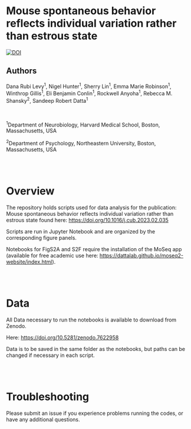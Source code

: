 # Mouse spontaneous behavior reflects individual variation rather than estrous state

[![DOI](https://zenodo.org/badge/DOI/10.5281/zenodo.7622958.svg)](https://doi.org/10.5281/zenodo.7622958)


## Authors

Dana Rubi Levy<sup>1</sup>, Nigel Hunter<sup>1</sup>, Sherry Lin<sup>1</sup>, Emma Marie Robinson<sup>1</sup>, Winthrop Gillis<sup>1</sup>, Eli Benjamin Conlin<sup>1</sup>, Rockwell Anyoha<sup>1</sup>, Rebecca M. Shansky<sup>2</sup>, Sandeep Robert Datta<sup>1</sup>

<br>

<sup>1</sup>Department of Neurobiology, Harvard Medical School, Boston, Massachusetts, USA<br>

<sup>2</sup>Department of Psychology, Northeastern University, Boston, Massachusetts, USA<br>


<br><br>

# Overview

The repository holds scripts used for data analysis for the publication: Mouse spontaneous behavior reflects individual variation rather than estrous state found here:
https://doi.org/10.1016/j.cub.2023.02.035

Scripts are run in Jupyter Notebook and are organized by the corresponding figure panels. 

Notebooks for FigS2A and S2F require the installation of the MoSeq app (available for free academic use here: https://dattalab.github.io/moseq2-website/index.html).


<br><br>

# Data


All Data necessary to run the notebooks is available to download from Zenodo.

Here: https://doi.org/10.5281/zenodo.7622958

Data is to be saved in the same folder as the notebooks, but paths can be changed if necessary in each script.


<br><br>
# Troubleshooting

Please submit an issue if you experience problems running the codes, or have any additional questions.
